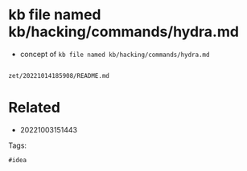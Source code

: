 # kb file named kb/hacking/commands/hydra.md

- concept of `kb file named kb/hacking/commands/hydra.md`

```
```

` zet/20221014185908/README.md `

# Related

- 20221003151443

Tags:

    #idea
